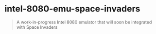 # intel-8080-emu-space-invaders
> A work-in-progress Intel 8080 emulator that will soon be integrated with Space Invaders
